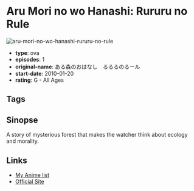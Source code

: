 # Aru Mori no wo Hanashi: Rururu no Rule

![aru-mori-no-wo-hanashi-rururu-no-rule](https://cdn.myanimelist.net/images/anime/4/84974.jpg)

-   **type**: ova
-   **episodes**: 1
-   **original-name**: ある森のおはなし　るるるのるール
-   **start-date**: 2010-01-20
-   **rating**: G - All Ages

## Tags

## Sinopse

A story of mysterious forest that makes the watcher think about ecology and morality.

## Links

-   [My Anime list](https://myanimelist.net/anime/35278/Aru_Mori_no_wo_Hanashi__Rururu_no_Rule)
-   [Official Site](http://www.iw-eizo.co.jp/sell/animation/04/animation04_009.html)
